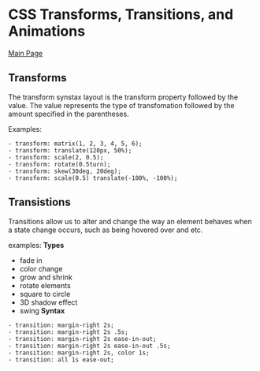 # CSS Transforms, Transitions, and Animations

[Main Page](https://jrdelmu.github.io/reading-notes/)

## Transforms

The transform synstax layout is the transform property followed by the value. The value represents the type of transfomation followed by the amount specified in the parentheses.

Examples:
```
- transform: matrix(1, 2, 3, 4, 5, 6);
- transform: translate(120px, 50%);
- transform: scale(2, 0.5);
- transform: rotate(0.5turn);
- transform: skew(30deg, 20deg);
- transform: scale(0.5) translate(-100%, -100%);
```

## Transistions 

Transitions allow us to alter and change the way an element behaves when a state change occurs, such as being hovered over and etc.

examples: 
**Types**
- fade in
- color change
- grow and shrink
- rotate elements
- square to circle
- 3D shadow effect
- swing
**Syntax**
```
- transition: margin-right 2s;
- transition: margin-right 2s .5s;
- transition: margin-right 2s ease-in-out;
- transition: margin-right 2s ease-in-out .5s;
- transition: margin-right 2s, color 1s;
- transition: all 1s ease-out;
```

